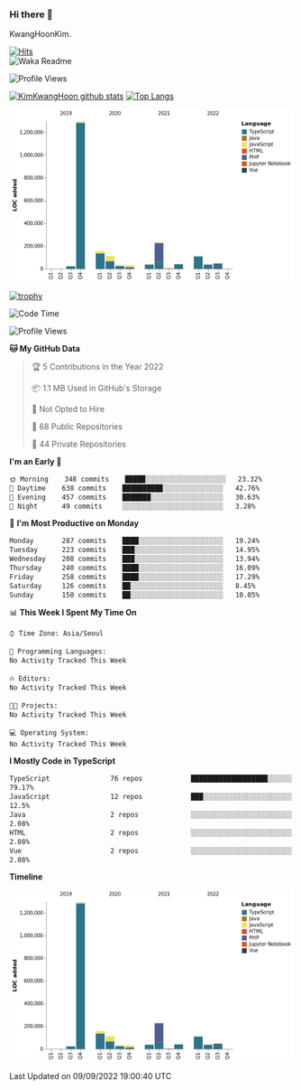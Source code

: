 ### Hi there 👋

KwangHoonKim.

[![Hits](https://hits.seeyoufarm.com/api/count/incr/badge.svg?url=https%3A%2F%2Fgithub.com%2Frhkdgns95)](https://hits.seeyoufarm.com)  
![Waka Readme](https://github.com/rhkdgns95/rhkdgns95/workflows/Waka%20Readme/badge.svg)

![Profile Views](http://img.shields.io/badge/Profile%20Views-0-blue)

[![KimKwangHoon github stats](https://github-readme-stats.vercel.app/api?username=rhkdgns95&show_icons=true)](https://github.com/rhkdgns95/github-readme-stats)   [![Top Langs](https://github-readme-stats.vercel.app/api/top-langs/?username=rhkdgns95&layout=compact)](https://github.com/rhkdgns95/github-readme-stats)   


![Chart not found](https://raw.githubusercontent.com/rhkdgns95/rhkdgns95/master/charts/bar_graph.png) 

[![trophy](https://github-profile-trophy.vercel.app/?username=rhkdgns95)](https://github.com/rhkdgns95/github-profile-trophy)

<!--START_SECTION:waka-->
![Code Time](http://img.shields.io/badge/Code%20Time-3%2C284%20hrs%2052%20mins-blue)

![Profile Views](http://img.shields.io/badge/Profile%20Views-0-blue)

**🐱 My GitHub Data** 

> 🏆 5 Contributions in the Year 2022
 > 
> 📦 1.1 MB Used in GitHub's Storage 
 > 
> 🚫 Not Opted to Hire
 > 
> 📜 68 Public Repositories 
 > 
> 🔑 44 Private Repositories  
 > 
**I'm an Early 🐤** 

```text
🌞 Morning    348 commits    █████░░░░░░░░░░░░░░░░░░░░   23.32% 
🌆 Daytime    638 commits    ██████████░░░░░░░░░░░░░░░   42.76% 
🌃 Evening    457 commits    ███████░░░░░░░░░░░░░░░░░░   30.63% 
🌙 Night      49 commits     ░░░░░░░░░░░░░░░░░░░░░░░░░   3.28%

```
📅 **I'm Most Productive on Monday** 

```text
Monday       287 commits    ████░░░░░░░░░░░░░░░░░░░░░   19.24% 
Tuesday      223 commits    ███░░░░░░░░░░░░░░░░░░░░░░   14.95% 
Wednesday    208 commits    ███░░░░░░░░░░░░░░░░░░░░░░   13.94% 
Thursday     240 commits    ████░░░░░░░░░░░░░░░░░░░░░   16.09% 
Friday       258 commits    ████░░░░░░░░░░░░░░░░░░░░░   17.29% 
Saturday     126 commits    ██░░░░░░░░░░░░░░░░░░░░░░░   8.45% 
Sunday       150 commits    ██░░░░░░░░░░░░░░░░░░░░░░░   10.05%

```


📊 **This Week I Spent My Time On** 

```text
⌚︎ Time Zone: Asia/Seoul

💬 Programming Languages: 
No Activity Tracked This Week

🔥 Editors: 
No Activity Tracked This Week

🐱‍💻 Projects: 
No Activity Tracked This Week

💻 Operating System: 
No Activity Tracked This Week

```

**I Mostly Code in TypeScript** 

```text
TypeScript               76 repos            ███████████████████░░░░░░   79.17% 
JavaScript               12 repos            ███░░░░░░░░░░░░░░░░░░░░░░   12.5% 
Java                     2 repos             ░░░░░░░░░░░░░░░░░░░░░░░░░   2.08% 
HTML                     2 repos             ░░░░░░░░░░░░░░░░░░░░░░░░░   2.08% 
Vue                      2 repos             ░░░░░░░░░░░░░░░░░░░░░░░░░   2.08%

```


**Timeline**

![Chart not found](https://raw.githubusercontent.com/rhkdgns95/rhkdgns95/master/charts/bar_graph.png) 


 Last Updated on 09/09/2022 19:00:40 UTC
<!--END_SECTION:waka-->
